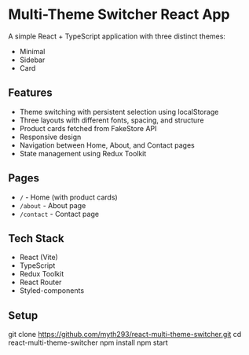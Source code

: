 # Multi-Theme Switcher React App

A simple React + TypeScript application with three distinct themes:
- Minimal
- Sidebar
- Card

## Features

- Theme switching with persistent selection using localStorage
- Three layouts with different fonts, spacing, and structure
- Product cards fetched from FakeStore API
- Responsive design
- Navigation between Home, About, and Contact pages
- State management using Redux Toolkit

## Pages

- `/` - Home (with product cards)
- `/about` - About page
- `/contact` - Contact page

## Tech Stack

- React (Vite)
- TypeScript
- Redux Toolkit
- React Router
- Styled-components

## Setup

git clone https://github.com/myth293/react-multi-theme-switcher.git
cd react-multi-theme-switcher
npm install
npm start
